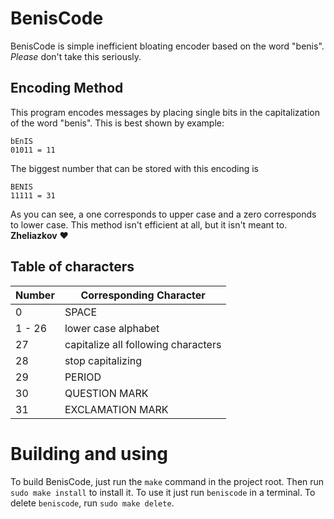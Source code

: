 # BenisCode
BenisCode is simple inefficient bloating encoder based on the word "benis".
*Please* don't take this seriously.

## Encoding Method
This program encodes messages by placing single bits in the capitalization of the word "benis".
This is best shown by example:
```
bEnIS
01011 = 11
```
The biggest number that can be stored with this encoding is
```
BENIS
11111 = 31
```
As you can see, a one corresponds to upper case and a zero corresponds to lower case.
This method isn't efficient at all, but it isn't meant to. **Zheliazkov** :heart:

## Table of characters
| Number | Corresponding Character |
| ------ | ----------------------- |
| 0 | SPACE | 
| 1 - 26 | lower case alphabet |
| 27 | capitalize all following characters |
| 28 | stop capitalizing |
| 29 | PERIOD |
| 30 | QUESTION MARK |
| 31 | EXCLAMATION MARK |
 
# Building and using
To build BenisCode, just run the `make` command in the project root.
Then run `sudo make install` to install it.
To use it just run `beniscode` in a terminal.
To delete `beniscode`, run `sudo make delete`.
